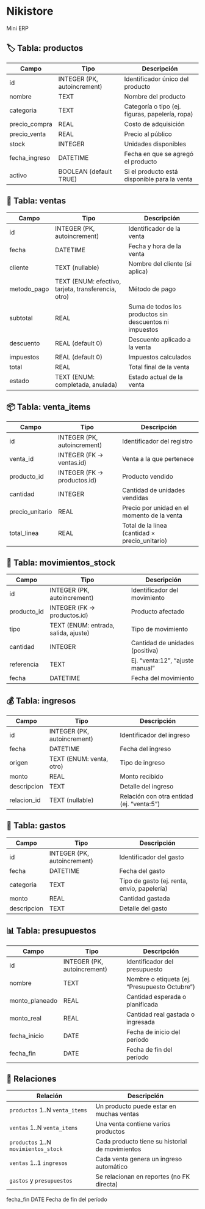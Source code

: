# Nikistore
Mini ERP
## 🏷️ Tabla: productos

| Campo | Tipo | Descripción |
|--------|------|-------------|
| id | INTEGER (PK, autoincrement) | Identificador único del producto |
| nombre | TEXT | Nombre del producto |
| categoria | TEXT | Categoría o tipo (ej. figuras, papelería, ropa) |
| precio_compra | REAL | Costo de adquisición |
| precio_venta | REAL | Precio al público |
| stock | INTEGER | Unidades disponibles |
| fecha_ingreso | DATETIME | Fecha en que se agregó el producto |
| activo | BOOLEAN (default TRUE) | Si el producto está disponible para la venta |


## 🧾 Tabla: ventas

| Campo | Tipo | Descripción |
|--------|------|-------------|
| id | INTEGER (PK, autoincrement) | Identificador de la venta |
| fecha | DATETIME | Fecha y hora de la venta |
| cliente | TEXT (nullable) | Nombre del cliente (si aplica) |
| metodo_pago | TEXT (ENUM: efectivo, tarjeta, transferencia, otro) | Método de pago |
| subtotal | REAL | Suma de todos los productos sin descuentos ni impuestos |
| descuento | REAL (default 0) | Descuento aplicado a la venta |
| impuestos | REAL (default 0) | Impuestos calculados |
| total | REAL | Total final de la venta |
| estado | TEXT (ENUM: completada, anulada) | Estado actual de la venta |


## 📦 Tabla: venta_items

| Campo | Tipo | Descripción |
|--------|------|-------------|
| id | INTEGER (PK, autoincrement) | Identificador del registro |
| venta_id | INTEGER (FK → ventas.id) | Venta a la que pertenece |
| producto_id | INTEGER (FK → productos.id) | Producto vendido |
| cantidad | INTEGER | Cantidad de unidades vendidas |
| precio_unitario | REAL | Precio por unidad en el momento de la venta |
| total_linea | REAL | Total de la línea (cantidad × precio_unitario) |


## 🔄 Tabla: movimientos_stock

| Campo | Tipo | Descripción |
|--------|------|-------------|
| id | INTEGER (PK, autoincrement) | Identificador del movimiento |
| producto_id | INTEGER (FK → productos.id) | Producto afectado |
| tipo | TEXT (ENUM: entrada, salida, ajuste) | Tipo de movimiento |
| cantidad | INTEGER | Cantidad de unidades (positiva) |
| referencia | TEXT | Ej. “venta:12”, “ajuste manual” |
| fecha | DATETIME | Fecha del movimiento |


## 💰 Tabla: ingresos

| Campo | Tipo | Descripción |
|--------|------|-------------|
| id | INTEGER (PK, autoincrement) | Identificador del ingreso |
| fecha | DATETIME | Fecha del ingreso |
| origen | TEXT (ENUM: venta, otro) | Tipo de ingreso |
| monto | REAL | Monto recibido |
| descripcion | TEXT | Detalle del ingreso |
| relacion_id | TEXT (nullable) | Relación con otra entidad (ej. “venta:5”) |


## 💸 Tabla: gastos

| Campo | Tipo | Descripción |
|--------|------|-------------|
| id | INTEGER (PK, autoincrement) | Identificador del gasto |
| fecha | DATETIME | Fecha del gasto |
| categoria | TEXT | Tipo de gasto (ej. renta, envío, papelería) |
| monto | REAL | Cantidad gastada |
| descripcion | TEXT | Detalle del gasto |


## 📊 Tabla: presupuestos

| Campo | Tipo | Descripción |
|--------|------|-------------|
| id | INTEGER (PK, autoincrement) | Identificador del presupuesto |
| nombre | TEXT | Nombre o etiqueta (ej. “Presupuesto Octubre”) |
| monto_planeado | REAL | Cantidad esperada o planificada |
| monto_real | REAL | Cantidad real gastada o ingresada |
| fecha_inicio | DATE | Fecha de inicio del período |
| fecha_fin | DATE | Fecha de fin del período |


## 🔗 Relaciones

| Relación | Descripción |
|-----------|-------------|
| `productos` 1..N `venta_items` | Un producto puede estar en muchas ventas |
| `ventas` 1..N `venta_items` | Una venta contiene varios productos |
| `productos` 1..N `movimientos_stock` | Cada producto tiene su historial de movimientos |
| `ventas` 1..1 `ingresos` | Cada venta genera un ingreso automático |
| `gastos` y `presupuestos` | Se relacionan en reportes (no FK directa) |

fecha_fin	DATE	Fecha de fin del período
